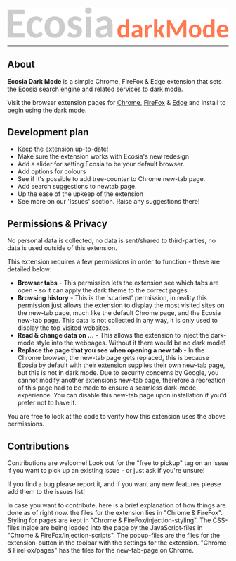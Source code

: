 <img src="Chrome & FireFox\images\EcosiaDarkMode.png" alt="Ecosia Dark Mode">
<hr>


## **About**

**Ecosia Dark Mode** is a simple Chrome, FireFox & Edge extension that sets the Ecosia search engine and related services to dark mode.

Visit the browser extension pages for [<u>Chrome</u>](https://chrome.google.com/webstore/detail/ecosia-dark-mode/hfpbjnmjofmfpnkcmdnkgndahgpjhpih), [<u>FireFox</u>](https://addons.mozilla.org/en-GB/firefox/addon/ecosia-dark-theme/) & [<u>Edge</u>](https://microsoftedge.microsoft.com/addons/detail/ecosia-dark-mode/bcegabpbpglfkoelpjgdoofgfgmicjdk) and install to begin using the dark mode.


## **Development plan**

<ul>
	<li>Keep the extension up-to-date!</li>
	<li>Make sure the extension works with Ecosia's new redesign</li>
	<li>Add a slider for setting Ecosia to be your default browser.</li>
	<li>Add options for colours</li>
	<li>See if it's possible to add tree-counter to Chrome new-tab page.</li>
	<li>Add search suggestions to newtab page.</li>
	<li>Up the ease of the upkeep of the extension</li>
	<li>See more on our 'Issues' section. Raise any suggestions there!</li>
</ul>


## **Permissions & Privacy**

No personal data is collected, no data is sent/shared to third-parties, no data is used outside of this extension.

This extension requires a few permissions in order to function - these are detailed below:

<ul>
	<li><b>Browser tabs</b> - This permission lets the extension see which tabs are open - so it can apply the dark theme to the correct pages.</li>
	<li><b>Browsing history</b> - This is the 'scariest' permission, in reality this permission just allows the extension to display the most visited sites on the new-tab page, much like the default Chrome page, and the Ecosia new-tab page. This data is not collected in any way, it is only used to display the top visited websites.</li>
	<li><b>Read & change data on ...</b> - This allows the extension to inject the dark-mode style into the webpages. Without it there would be no dark mode!</li>
	<li><b>Replace the page that you see when opening a new tab</b> - In the Chrome browser, the new-tab page gets replaced, this is because Ecosia by default with their extension supplies their own new-tab page, but this is not in dark mode. Due to security concerns by Google, you cannot modify another extensions new-tab page, therefore a recreation of this page had to be made to ensure a seamless dark-mode experience. You can disable this new-tab page upon installation if you'd prefer not to have it.</li>
</ul>

You are free to look at the code to verify how this extension uses the above permissions.


## **Contributions**

Contributions are welcome! Look out for the "free to pickup" tag on an issue if you want to pick up an existing issue - or just ask if you're unsure!

If you find a bug please report it, and if you want any new features please add them to the issues list!

In case you want to contribute, here is a brief explanation of how things are done as of right now. the files for the extension lies in "Chrome & FireFox". Styling for pages are kept in "Chrome & FireFox/injection-styling". The CSS-files inside are being loaded into the page by the JavaScript-files in "Chrome & FireFox/injection-scripts". The popup-files are the files for the extension-button in the toolbar with the settings for the extension. "Chrome & FireFox/pages" has the files for the new-tab-page on Chrome. 